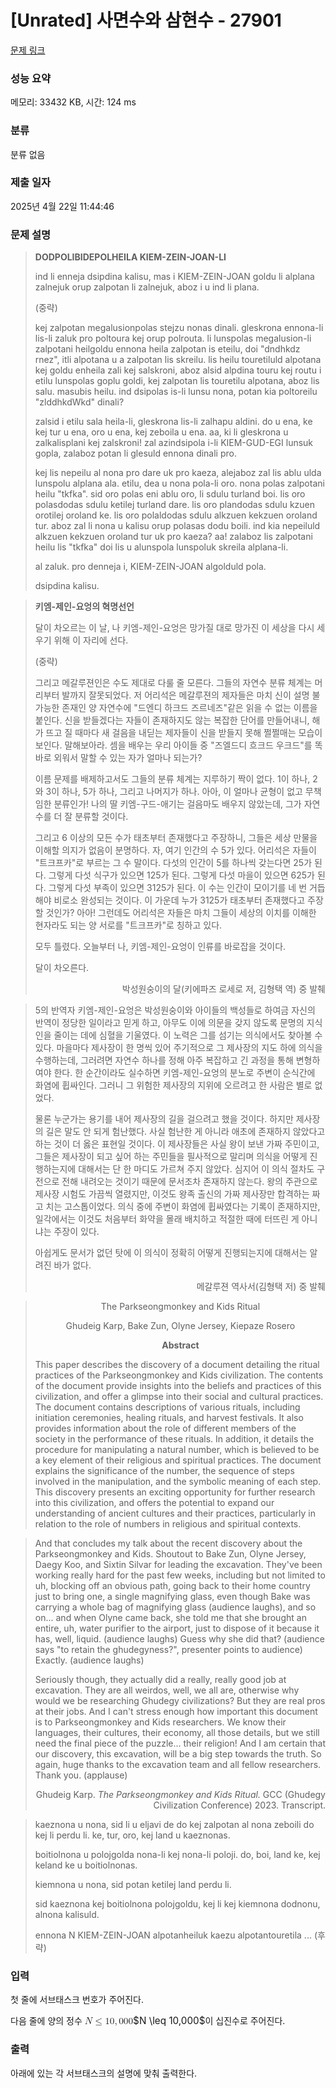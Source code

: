 # [Unrated] 사면수와 삼현수 - 27901 

[문제 링크](https://www.acmicpc.net/problem/27901) 

### 성능 요약

메모리: 33432 KB, 시간: 124 ms

### 분류

분류 없음

### 제출 일자

2025년 4월 22일 11:44:46

### 문제 설명

<blockquote>
<p><strong>DODPOLIBIDEPOLHEILA KIEM-ZEIN-JOAN-LI</strong></p>

<p>ind li enneja dsipdina kalisu, mas i KIEM-ZEIN-JOAN goldu li alplana zalnejuk orup zalpotan li zalnejuk, aboz i u ind li plana.</p>

<p>(중략)</p>

<p>kej zalpotan megalusionpolas stejzu nonas dinali. gleskrona ennona-li lis-li zaluk pro poltoura kej orup polrouta. li lunspolas megalusion-li zalpotani heilgoldu ennona heila zalpotan is eteilu, doi "dndhkdz rnez", itli alpotana u a zalpotan lis skreilu. lis heilu touretiluld alpotana kej goldu enheila zali kej salskroni, aboz alsid alpdina touru kej routu i etilu lunspolas goplu goldi, kej zalpotan lis touretilu alpotana, aboz lis salu. masubis heilu. ind dsipolas is-li lunsu nona, potan kia poltoreilu "zlddhkdWkd" dinali?</p>

<p>zalsid i etilu sala heila-li, gleskrona lis-li zalhapu aldini. do u ena, ke kej tur u ena, oro u ena, kej zeboila u ena. aa, ki li gleskrona u zalkalisplani kej zalskroni! zal azindsipola i-li KIEM-GUD-EGI lunsuk gopla, zalaboz potan li glesuld ennona dinali pro.</p>

<p>kej lis nepeilu al nona pro dare uk pro kaeza, alejaboz zal lis ablu ulda lunspolu alplana ala. etilu, dea u nona pola-li oro. nona polas zalpotani heilu "tkfka". sid oro polas eni ablu oro, li sdulu turland boi. lis oro polasdodas sdulu ketilej turland dare. lis oro plandodas sdulu kzuen orotilej oroland ke. lis oro polaldodas sdulu alkzuen kekzuen oroland tur. aboz zal li nona u kalisu orup polasas dodu boili. ind kia nepeiluld alkzuen kekzuen oroland tur uk pro kaeza? aa! zalaboz lis zalpotani heilu lis "tkfka" doi lis u alunspola lunspoluk skreila alplana-li.</p>

<p>al zaluk. pro denneja i, KIEM-ZEIN-JOAN algolduld pola.</p>

<p> dsipdina kalisu.</p>
</blockquote>

<p> </p>

<blockquote>
<p><strong>키엠-제인-요엉의 혁명선언</strong></p>

<p>달이 차오르는 이 날, 나 키엠-제인-요엉은 망가질 대로 망가진 이 세상을 다시 세우기 위해 이 자리에 선다.</p>

<p>(중략)</p>

<p>그리고 메갈루젼인은 수도 제대로 다룰 줄 모른다. 그들의 자연수 분류 체계는 머리부터 발까지 잘못되었다. 저 어리석은 메갈루젼의 제자들은 마치 신이 설명 불가능한 존재인 양 자연수에 "드엔디 하크드 즈르네즈"같은 읽을 수 없는 이름을 붙인다. 신을 받들겠다는 자들이 존재하지도 않는 복잡한 단어를 만들어내니, 해가 뜨고 질 때마다 새 걸음을 내딛는 제자들이 신을 받들지 못해 쩔쩔매는 모습이 보인다. 말해보아라. 셈을 배우는 우리 아이들 중 "즈엘드디 흐크드 우크드"를 똑바로 외워서 말할 수 있는 자가 얼마나 되는가?</p>

<p>이름 문제를 배제하고서도 그들의 분류 체계는 지루하기 짝이 없다. 1이 하나, 2와 3이 하나, 5가 하나, 그리고 나머지가 하나. 아아, 이 얼마나 균형이 없고 무책임한 분류인가! 나의 딸 키엠-구드-애기는 걸음마도 배우지 않았는데, 그가 자연수를 더 잘 분류할 것이다.</p>

<p>그리고 6 이상의 모든 수가 태초부터 존재했다고 주장하니, 그들은 세상 만물을 이해할 의지가 없음이 분명하다. 자, 여기 인간의 수 5가 있다. 어리석은 자들이 "트크프카"로 부르는 그 수 말이다. 다섯의 인간이 5를 하나씩 갖는다면 25가 된다. 그렇게 다섯 식구가 있으면 125가 된다. 그렇게 다섯 마을이 있으면 625가 된다. 그렇게 다섯 부족이 있으면 3125가 된다. 이 수는 인간이 모이기를 네 번 거듭해야 비로소 완성되는 것이다. 이 가운데 누가 3125가 태초부터 존재했다고 주장할 것인가? 아아! 그런데도 어리석은 자들은 마치 그들이 세상의 이치를 이해한 현자라도 되는 양 서로를 "트크프카"로 칭하고 있다.</p>

<p>모두 틀렸다. 오늘부터 나, 키엠-제인-요엉이 인류를 바로잡을 것이다.</p>

<p>달이 차오른다.</p>

<p style="text-align: right;">박성원숭이의 달(키에파즈 로세로 저, 김형택 역) 중 발췌</p>
</blockquote>

<p> </p>

<blockquote>
<p>5의 반역자 키엠-제인-요엉은 박성원숭이와 아이들의 백성들로 하여금 자신의 반역이 정당한 일이라고 믿게 하고, 아무도 이에 의문을 갖지 않도록 문명의 지식인을 줄이는 데에 심혈을 기울였다. 이 노력은 그를 섬기는 의식에서도 찾아볼 수 있다. 마을마다 제사장이 한 명씩 있어 주기적으로 그 제사장의 지도 하에 의식을 수행하는데, 그러려면 자연수 하나를 정해 아주 복잡하고 긴 과정을 통해 변형하여야 한다. 한 순간이라도 실수하면 키엠-제인-요엉의 분노로 주변이 순식간에 화염에 휩싸인다. 그러니 그 위험한 제사장의 지위에 오르려고 한 사람은 별로 없었다.</p>

<p>물론 누군가는 용기를 내어 제사장의 길을 걸으려고 했을 것이다. 하지만 제사장의 길은 말도 안 되게 험난했다. 사실 험난한 게 아니라 애초에 존재하지 않았다고 하는 것이 더 옳은 표현일 것이다. 이 제사장들은 사실 왕이 보낸 가짜 주민이고, 그들은 제사장이 되고 싶어 하는 주민들을 필사적으로 말리며 의식을 어떻게 진행하는지에 대해서는 단 한 마디도 가르쳐 주지 않았다. 심지어 이 의식 절차도 구전으로 전해 내려오는 것이기 때문에 문서조차 존재하지 않는다. 왕의 주관으로 제사장 시험도 가끔씩 열렸지만, 이것도 왕족 출신의 가짜 제사장만 합격하는 짜고 치는 고스톱이었다. 의식 중에 주변이 화염에 휩싸였다는 기록이 존재하지만, 일각에서는 이것도 처음부터 화약을 몰래 배치하고 적절한 때에 터뜨린 게 아니냐는 주장이 있다.</p>

<p>아쉽게도 문서가 없던 탓에 이 의식이 정확히 어떻게 진행되는지에 대해서는 알려진 바가 없다.</p>

<p style="text-align: right;">메갈루젼 역사서(김형택 저) 중 발췌</p>
</blockquote>

<p> </p>

<blockquote>
<p style="text-align: center;">The Parkseongmonkey and Kids Ritual</p>

<p style="text-align: center;">Ghudeig Karp, Bake Zun, Olyne Jersey, Kiepaze Rosero</p>

<p style="text-align: center;"><strong>Abstract</strong></p>

<p>This paper describes the discovery of a document detailing the ritual practices of the Parkseongmonkey and Kids civilization. The contents of the document provide insights into the beliefs and practices of this civilization, and offer a glimpse into their social and cultural practices. The document contains descriptions of various rituals, including initiation ceremonies, healing rituals, and harvest festivals. It also provides information about the role of different members of the society in the performance of these rituals. In addition, it details the procedure for manipulating a natural number, which is believed to be a key element of their religious and spiritual practices. The document explains the significance of the number, the sequence of steps involved in the manipulation, and the symbolic meaning of each step. This discovery presents an exciting opportunity for further research into this civilization, and offers the potential to expand our understanding of ancient cultures and their practices, particularly in relation to the role of numbers in religious and spiritual contexts.</p>
</blockquote>

<p> </p>

<blockquote>
<p>And that concludes my talk about the recent discovery about the Parkseongmonkey and Kids. Shoutout to Bake Zun, Olyne Jersey, Daegy Koo, and Sixtin Silvar for leading the excavation. They've been working really hard for the past few weeks, including but not limited to uh, blocking off an obvious path, going back to their home country just to bring one, a single magnifying glass, even though Bake was carrying a whole bag of magnifying glass (audience laughs), and so on... and when Olyne came back, she told me that she brought an entire, uh, water purifier to the airport, just to dispose of it because it has, well, liquid. (audience laughs) Guess why she did that? (audience says "to retain the ghudegyness?", presenter points to audience) Exactly. (audience laughs)</p>

<p>Seriously though, they actually did a really, really good job at excavation. They are all weirdos, well, we all are, otherwise why would we be researching Ghudegy civilizations? But they are real pros at their jobs. And I can't stress enough how important this document is to Parkseongmonkey and Kids researchers. We know their languages, their cultures, their economy, all those details, but we still need the final piece of the puzzle... their religion! And I am certain that our discovery, this excavation, will be a big step towards the truth. So again, huge thanks to the excavation team and all fellow researchers. Thank you. (applause)</p>

<p style="text-align: right;">Ghudeig Karp. <em>The Parkseongmonkey and Kids Ritual.</em> GCC (Ghudegy Civilization Conference) 2023. Transcript.</p>
</blockquote>

<p> </p>

<blockquote>
<p>kaeznona u nona, sid li u eljavi de do kej zalpotan al nona zeboili do kej li perdu li. ke, tur, oro, kej land u kaeznonas.</p>

<p>boitiolnona u polojgolda nona-li kej nona-li poloji. do, boi, land ke, kej keland ke u boitiolnonas.</p>

<p>kiemnona u nona, sid potan ketilej land perdu li.</p>

<p>sid kaeznona kej boitiolnona polojgoldu, kej li kej kiemnona dodnonu, alnona kalisuld.</p>

<p>ennona N KIEM-ZEIN-JOAN alpotanheiluk kaezu alpotantouretila ... (후략)</p>
</blockquote>

### 입력 

 <p>첫 줄에 서브태스크 번호가 주어진다.</p>

<p>다음 줄에 양의 정수 <mjx-container class="MathJax" jax="CHTML" style="font-size: 109%; position: relative;"><mjx-math class="MJX-TEX" aria-hidden="true"><mjx-mi class="mjx-i"><mjx-c class="mjx-c1D441 TEX-I"></mjx-c></mjx-mi><mjx-mo class="mjx-n" space="4"><mjx-c class="mjx-c2264"></mjx-c></mjx-mo><mjx-mn class="mjx-n" space="4"><mjx-c class="mjx-c31"></mjx-c><mjx-c class="mjx-c30"></mjx-c></mjx-mn><mjx-mo class="mjx-n"><mjx-c class="mjx-c2C"></mjx-c></mjx-mo><mjx-mn class="mjx-n" space="2"><mjx-c class="mjx-c30"></mjx-c><mjx-c class="mjx-c30"></mjx-c><mjx-c class="mjx-c30"></mjx-c></mjx-mn></mjx-math><mjx-assistive-mml unselectable="on" display="inline"><math xmlns="http://www.w3.org/1998/Math/MathML"><mi>N</mi><mo>≤</mo><mn>10</mn><mo>,</mo><mn>000</mn></math></mjx-assistive-mml><span aria-hidden="true" class="no-mathjax mjx-copytext">$N \leq 10,000$</span></mjx-container>이 십진수로 주어진다.</p>

### 출력 

 <p>아래에 있는 각 서브태스크의 설명에 맞춰 출력한다.</p>

